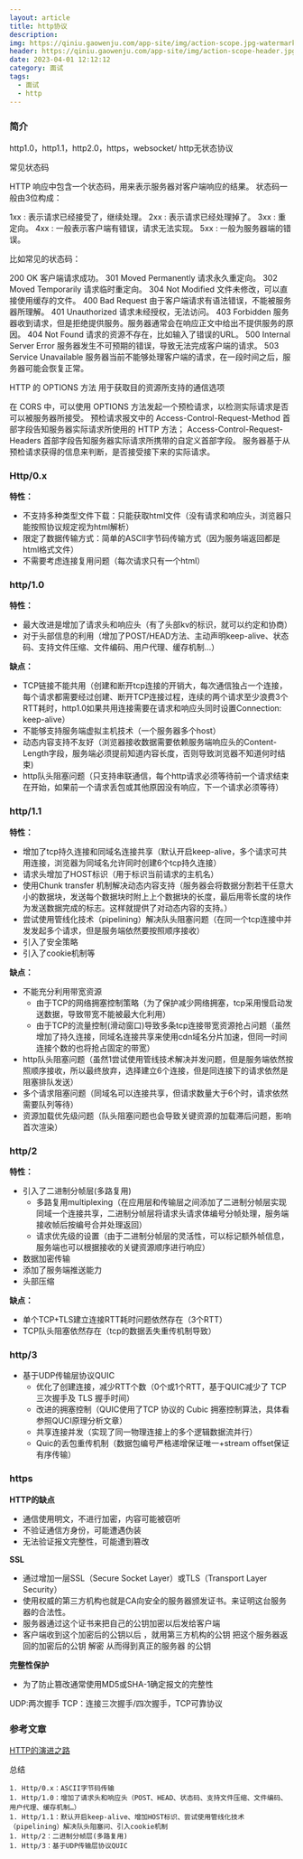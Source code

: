 ```yaml
---
layout: article
title: http协议
description: 
img: https://qiniu.gaowenju.com/app-site/img/action-scope.jpg-watermark
header: https://qiniu.gaowenju.com/app-site/img/action-scope-header.jpg-watermark
date: 2023-04-01 12:12:12
category: 面试
tags:
  - 面试
  - http
---
```



### 简介


http1.0，http1.1，http2.0，https，websocket/ http无状态协议

常见状态码

HTTP 响应中包含一个状态码，用来表示服务器对客户端响应的结果。
状态码一般由3位构成：

1xx : 表示请求已经接受了，继续处理。
2xx : 表示请求已经处理掉了。
3xx : 重定向。
4xx : 一般表示客户端有错误，请求无法实现。
5xx : 一般为服务器端的错误。

比如常见的状态码：

200 OK 客户端请求成功。
301 Moved Permanently 请求永久重定向。
302 Moved Temporarily 请求临时重定向。
304 Not Modified 文件未修改，可以直接使用缓存的文件。
400 Bad Request 由于客户端请求有语法错误，不能被服务器所理解。
401 Unauthorized 请求未经授权，无法访问。
403 Forbidden 服务器收到请求，但是拒绝提供服务。服务器通常会在响应正文中给出不提供服务的原因。
404 Not Found 请求的资源不存在，比如输入了错误的URL。
500 Internal Server Error 服务器发生不可预期的错误，导致无法完成客户端的请求。
503 Service Unavailable 服务器当前不能够处理客户端的请求，在一段时间之后，服务器可能会恢复正常。


HTTP 的 OPTIONS 方法 用于获取目的资源所支持的通信选项


在 CORS 中，可以使用 OPTIONS 方法发起一个预检请求，以检测实际请求是否可以被服务器所接受。
预检请求报文中的 Access-Control-Request-Method 首部字段告知服务器实际请求所使用的 HTTP 方法；
Access-Control-Request-Headers 首部字段告知服务器实际请求所携带的自定义首部字段。
服务器基于从预检请求获得的信息来判断，是否接受接下来的实际请求。

### Http/0.x

**特性：**

- 不支持多种类型文件下载：只能获取html文件（没有请求和响应头，浏览器只能按照协议规定视为html解析）
- 限定了数据传输方式：简单的ASCII字节码传输方式（因为服务端返回都是html格式文件）
- 不需要考虑连接复用问题（每次请求只有一个html）


### http/1.0

**特性：**

- 最大改进是增加了请求头和响应头（有了头部kv的标识，就可以约定和协商）
- 对于头部信息的利用（增加了POST/HEAD方法、主动声明keep-alive、状态码、支持文件压缩、文件编码、用户代理、缓存机制…）

**缺点：**

- TCP链接不能共用（创建和断开tcp连接的开销大，每次通信独占一个连接，每个请求都需要经过创建、断开TCP连接过程，连续的两个请求至少浪费3个RTT耗时，http1.0如果共用连接需要在请求和响应头同时设置Connection: keep-alive）
- 不能够支持服务端虚拟主机技术（一个服务器多个host）
- 动态内容支持不友好（浏览器接收数据需要依赖服务端响应头的Content-Length字段，服务端必须提前知道内容长度，否则导致浏览器不知道何时结束)
- http队头阻塞问题（只支持串联通信，每个http请求必须等待前一个请求结束在开始，如果前一个请求丢包或其他原因没有响应，下一个请求必须等待）


### http/1.1

**特性：**

- 增加了tcp持久连接和同域名连接共享（默认开启keep-alive，多个请求可共用连接，浏览器为同域名允许同时创建6个tcp持久连接）
- 请求头增加了HOST标识（用于标识当前请求的主机名）
- 使用Chunk transfer 机制解决动态内容支持（服务器会将数据分割若干任意大小的数据块，发送每个数据块时附上上个数据块的长度，最后用零长度的块作为发送数据完成的标志。这样就提供了对动态内容的支持。）
- 尝试使用管线化技术（pipelining）解决队头阻塞问题（在同一个tcp连接中并发发起多个请求，但是服务端依然要按照顺序接收）
- 引入了安全策略
- 引入了cookie机制等

**缺点：**

- 不能充分利用带宽资源
	- 由于TCP的网络拥塞控制策略（为了保护减少网络拥塞，tcp采用慢启动发送数据，导致带宽不能被最大化利用）
	- 由于TCP的流量控制(滑动窗口)导致多条tcp连接带宽资源抢占问题（虽然增加了持久连接，同域名连接共享来使用cdn域名分片加速，但同一时间连接个数的也将抢占固定的带宽）
- http队头阻塞问题（虽然1尝试使用管线技术解决并发问题，但是服务端依然按照顺序接收，所以最终放弃，选择建立6个连接，但是同连接下的请求依然是阻塞排队发送）
- 多个请求阻塞问题（同域名可以连接共享，但请求数量大于6个时，请求依然需要队列等待）
- 资源加载优先级问题（队头阻塞问题也会导致关键资源的加载滞后问题，影响首次渲染）

### http/2

**特性：**

- 引入了二进制分帧层(多路复用)
	- 多路复用multiplexing（在应用层和传输层之间添加了二进制分帧层实现同域一个连接共享，二进制分帧层将请求头请求体编号分帧处理，服务端接收帧后按编号合并处理返回）
	- 请求优先级的设置（由于二进制分帧层的灵活性，可以标记额外帧信息，服务端也可以根据接收的关键资源顺序进行响应）
- 数据加密传输
- 添加了服务端推送能力
- 头部压缩

**缺点：**

- 单个TCP+TLS建立连接RTT耗时问题依然存在（3个RTT）
- TCP队头阻塞依然存在（tcp的数据丢失重传机制导致）

### http/3

- 基于UDP传输层协议QUIC
	- 优化了创建连接，减少RTT个数（0个或1个RTT，基于QUIC减少了 TCP 三次握手及 TLS 握手时间）
	- 改进的拥塞控制（QUIC使用了TCP 协议的 Cubic 拥塞控制算法，具体看参照QUCI原理分析文章）
	- 共享连接并发（实现了同一物理连接上的多个逻辑数据流并行）
	- Quic的丢包重传机制（数据包编号严格递增保证唯一+stream offset保证有序传输）



### https

**HTTP的缺点**

- 通信使用明文，不进行加密，内容可能被窃听
- 不验证通信方身份，可能遭遇伪装
- 无法验证报文完整性，可能遭到篡改

**SSL**

- 通过增加一层SSL（Secure Socket Layer）或TLS（Transport Layer Security）
- 使用权威的第三方机构也就是CA向安全的服务器颁发证书。来证明这台服务器的合法性。
- 服务器通过这个证书来把自己的公钥加密以后发给客户端
- 客户端收到这个加密后的公钥以后 ，就用第三方机构的公钥 把这个服务器返回的加密后的公钥 解密 从而得到真正的服务器 的公钥

**完整性保护**

- 为了防止篡改通常使用MD5或SHA-1确定报文的完整性


UDP:两次握手
TCP：连接三次握手/四次握手，TCP可靠协议

### 参考文章
[HTTP的演进之路](https://zhuanlan.zhihu.com/p/50879185)


总结

	1. Http/0.x：ASCII字节码传输
	1. Http/1.0：增加了请求头和响应头（POST、HEAD、状态码、支持文件压缩、文件编码、用户代理、缓存机制…）
	1. Http/1.1：默认开启keep-alive、增加HOST标识、尝试使用管线化技术（pipelining）解决队头阻塞问、引入cookie机制
	1. Http/2：二进制分帧层(多路复用)
	1. Http/3：基于UDP传输层协议QUIC
